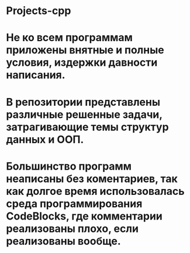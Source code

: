 # Projects-cpp
# Не ко всем программам приложены внятные и полные условия, издержки давности написания.
# В репозитории представлены различные решенные задачи, затрагивающие темы структур данных и ООП.
# Большинство программ неаписаны без коментариев, так как долгое время использовалась среда программирования CodeBlocks, где комментарии реализованы плохо, если реализованы вообще.
